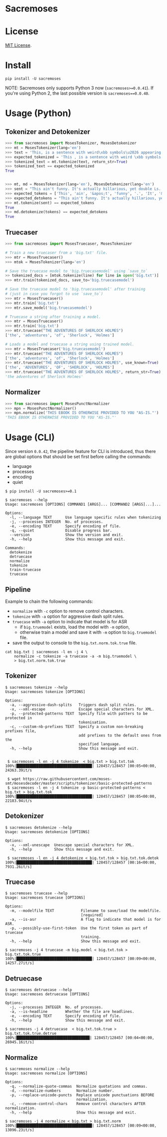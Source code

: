 # Sacremoses

# License

[MIT License](LICENSE).

# Install

```
pip install -U sacremoses
```

NOTE: Sacremoses only supports Python 3 now (`sacremoses>=0.0.41`). If you're using Python 2, the last possible version is `sacremoses==0.0.40`.

# Usage (Python)

## Tokenizer and Detokenizer

```python
>>> from sacremoses import MosesTokenizer, MosesDetokenizer
>>> mt = MosesTokenizer(lang='en')
>>> text = 'This, is a sentence with weird\xbb symbols\u2026 appearing everywhere\xbf'
>>> expected_tokenized = 'This , is a sentence with weird \xbb symbols \u2026 appearing everywhere \xbf'
>>> tokenized_text = mt.tokenize(text, return_str=True)
>>> tokenized_text == expected_tokenized
True


>>> mt, md = MosesTokenizer(lang='en'), MosesDetokenizer(lang='en')
>>> sent = "This ain't funny. It's actually hillarious, yet double Ls. | [] < > [ ] & You're gonna shake it off? Don't?"
>>> expected_tokens = ['This', 'ain', '&apos;t', 'funny', '.', 'It', '&apos;s', 'actually', 'hillarious', ',', 'yet', 'double', 'Ls', '.', '&#124;', '&#91;', '&#93;', '&lt;', '&gt;', '&#91;', '&#93;', '&amp;', 'You', '&apos;re', 'gonna', 'shake', 'it', 'off', '?', 'Don', '&apos;t', '?']
>>> expected_detokens = "This ain't funny. It's actually hillarious, yet double Ls. | [] < > [] & You're gonna shake it off? Don't?"
>>> mt.tokenize(sent) == expected_tokens
True
>>> md.detokenize(tokens) == expected_detokens
True
```


## Truecaser

```python
>>> from sacremoses import MosesTruecaser, MosesTokenizer

# Train a new truecaser from a 'big.txt' file.
>>> mtr = MosesTruecaser()
>>> mtok = MosesTokenizer(lang='en')

# Save the truecase model to 'big.truecasemodel' using `save_to`
>> tokenized_docs = [mtok.tokenize(line) for line in open('big.txt')]
>>> mtr.train(tokenized_docs, save_to='big.truecasemodel')

# Save the truecase model to 'big.truecasemodel' after training
# (just in case you forgot to use `save_to`)
>>> mtr = MosesTruecaser()
>>> mtr.train('big.txt')
>>> mtr.save_model('big.truecasemodel')

# Truecase a string after training a model.
>>> mtr = MosesTruecaser()
>>> mtr.train('big.txt')
>>> mtr.truecase("THE ADVENTURES OF SHERLOCK HOLMES")
['the', 'adventures', 'of', 'Sherlock', 'Holmes']

# Loads a model and truecase a string using trained model.
>>> mtr = MosesTruecaser('big.truecasemodel')
>>> mtr.truecase("THE ADVENTURES OF SHERLOCK HOLMES")
['the', 'adventures', 'of', 'Sherlock', 'Holmes']
>>> mtr.truecase("THE ADVENTURES OF SHERLOCK HOLMES", use_known=True)
['the', 'ADVENTURES', 'OF', 'SHERLOCK', 'HOLMES']
>>> mtr.truecase("THE ADVENTURES OF SHERLOCK HOLMES", return_str=True)
'the adventures of Sherlock Holmes'
```

## Normalizer

```python
>>> from sacremoses import MosesPunctNormalizer
>>> mpn = MosesPunctNormalizer()
>>> mpn.normalize('THIS EBOOK IS OTHERWISE PROVIDED TO YOU "AS-IS."')
'THIS EBOOK IS OTHERWISE PROVIDED TO YOU "AS-IS."'
```

# Usage (CLI)

Since version `0.0.42`, the pipeline feature for CLI is introduced, thus there
are global options that should be set first before calling the commands:

 - language
 - processes
 - encoding
 - quiet

```shell
$ pip install -U sacremoses>=0.1

$ sacremoses --help
Usage: sacremoses [OPTIONS] COMMAND1 [ARGS]... [COMMAND2 [ARGS]...]...

Options:
  -l, --language TEXT      Use language specific rules when tokenizing
  -j, --processes INTEGER  No. of processes.
  -e, --encoding TEXT      Specify encoding of file.
  -q, --quiet              Disable progress bar.
  --version                Show the version and exit.
  -h, --help               Show this message and exit.

Commands:
  detokenize
  detruecase
  normalize
  tokenize
  train-truecase
  truecase
```

## Pipeline

Example to chain the following commands:

 - `normalize` with `-c` option to remove control characters.
 - `tokenize` with `-a` option for aggressive dash split rules.
 - `truecase` with `-a` option to indicate that model is for ASR 
   - if `big.truemodel` exists, load the model with `-m` option,
   - otherwise train a model and save it with `-m` option to `big.truemodel` file.
 - save the output to console to the `big.txt.norm.tok.true` file.

```shell
cat big.txt | sacremoses -l en -j 4 \
    normalize -c tokenize -a truecase -a -m big.truemodel \
    > big.txt.norm.tok.true
```

## Tokenizer

```shell
$ sacremoses tokenize --help
Usage: sacremoses tokenize [OPTIONS]

Options:
  -a, --aggressive-dash-splits   Triggers dash split rules.
  -x, --xml-escape               Escape special characters for XML.
  -p, --protected-patterns TEXT  Specify file with patters to be protected in
                                 tokenisation.
  -c, --custom-nb-prefixes TEXT  Specify a custom non-breaking prefixes file,
                                 add prefixes to the default ones from the
                                 specified language.
  -h, --help                     Show this message and exit.


 $ sacremoses -l en -j 4 tokenize  < big.txt > big.txt.tok
100%|██████████████████████████████████| 128457/128457 [00:05<00:00, 24363.39it/s

 $ wget https://raw.githubusercontent.com/moses-smt/mosesdecoder/master/scripts/tokenizer/basic-protected-patterns
 $ sacremoses -l en -j 4 tokenize -p basic-protected-patterns < big.txt > big.txt.tok
100%|██████████████████████████████████| 128457/128457 [00:05<00:00, 22183.94it/s
```

## Detokenizer

```shell
$ sacremoses detokenize --help
Usage: sacremoses detokenize [OPTIONS]

Options:
  -x, --xml-unescape  Unescape special characters for XML.
  -h, --help          Show this message and exit.

 $ sacremoses -l en -j 4 detokenize < big.txt.tok > big.txt.tok.detok
100%|██████████████████████████████████| 128457/128457 [00:16<00:00, 7931.26it/s]
```

## Truecase

```shell
$ sacremoses truecase --help
Usage: sacremoses truecase [OPTIONS]

Options:
  -m, --modelfile TEXT            Filename to save/load the modelfile.
                                  [required]
  -a, --is-asr                    A flag to indicate that model is for ASR.
  -p, --possibly-use-first-token  Use the first token as part of truecase
                                  training.
  -h, --help                      Show this message and exit.

$ sacremoses -j 4 truecase -m big.model < big.txt.tok > big.txt.tok.true
100%|██████████████████████████████████| 128457/128457 [00:09<00:00, 14257.27it/s]
```

## Detruecase

```shell
$ sacremoses detruecase --help
Usage: sacremoses detruecase [OPTIONS]

Options:
  -j, --processes INTEGER  No. of processes.
  -a, --is-headline        Whether the file are headlines.
  -e, --encoding TEXT      Specify encoding of file.
  -h, --help               Show this message and exit.

$ sacremoses -j 4 detruecase  < big.txt.tok.true > big.txt.tok.true.detrue
100%|█████████████████████████████████| 128457/128457 [00:04<00:00, 26945.16it/s]
```

## Normalize

```shell
$ sacremoses normalize --help
Usage: sacremoses normalize [OPTIONS]

Options:
  -q, --normalize-quote-commas  Normalize quotations and commas.
  -d, --normalize-numbers       Normalize number.
  -p, --replace-unicode-puncts  Replace unicode punctuations BEFORE
                                normalization.
  -c, --remove-control-chars    Remove control characters AFTER normalization.
  -h, --help                    Show this message and exit.

$ sacremoses -j 4 normalize < big.txt > big.txt.norm
100%|██████████████████████████████████| 128457/128457 [00:09<00:00, 13096.23it/s]
```
